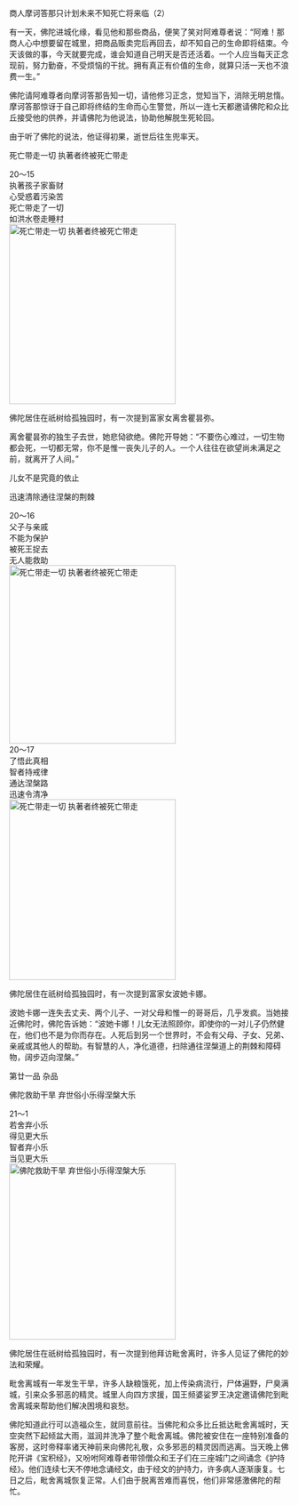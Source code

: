 商人摩诃答那只计划未来不知死亡将来临（2）

有一天，佛陀进城化缘，看见他和那些商品，便笑了笑对阿难尊者说：“阿难！那商人心中想要留在城里，把商品贩卖完后再回去，却不知自己的生命即将结束。今天该做的事，今天就要完成，谁会知道自己明天是否还活着。一个人应当每天正念现前，努力勤奋，不受烦恼的干扰。拥有真正有价值的生命，就算只活一天也不浪费一生。”

佛陀请阿难尊者向摩诃答那告知一切，请他修习正念，觉知当下，消除无明怠惰。摩诃答那惊讶于自己即将终结的生命而心生警觉，所以一连七天都邀请佛陀和众比丘接受他的供养，并请佛陀为他说法，协助他解脱生死轮回。

由于听了佛陀的说法，他证得初果，逝世后往生兜率天。

死亡带走一切 执著者终被死亡带走


<div class="e2">
<div>
20～15<br>
 执著孩子家畜财<br>
 心受惑着污染苦<br>
 死亡带走了一切<br>
 如洪水卷走睡村
</div>
<img src="images/fjj-78-1.jpg" width="300" height="324" alt="死亡带走一切 执著者终被死亡带走"/>
</div>

佛陀居住在祇树给孤独园时，有一次提到富家女离舍瞿昙弥。

离舍瞿昙弥的独生子去世，她悲恸欲绝。佛陀开导她：“不要伤心难过，一切生物都会死，一切都无常，你不是惟一丧失儿子的人。一个人往往在欲望尚未满足之前，就离开了人间。”

儿女不是究竟的依止

迅速清除通往涅槃的荆棘


<div class="e2">
<div>
20～16<br>
 父子与亲戚<br>
 不能为保护<br>
 被死王捉去<br>
 无人能救助
</div>
<img src="images/fjj-78-2.jpg" width="300" height="321" alt="死亡带走一切 执著者终被死亡带走"/>
</div>


<div class="e2">
<div>
20～17<br>
 了悟此真相<br>
 智者持戒律<br>
 通达涅槃路<br>
 迅速令清净
</div>
<img src="images/fjj-78-3.jpg" width="300" height="325" alt="死亡带走一切 执著者终被死亡带走"/>
</div>

佛陀居住在祇树给孤独园时，有一次提到富家女波她卡娜。

波她卡娜一连失去丈夫、两个儿子、一对父母和惟一的哥哥后，几乎发疯。当她接近佛陀时，佛陀告诉她：“波她卡娜！儿女无法照顾你，即使你的一对儿子仍然健在，他们也不是为你而存在。人死后到另一个世界时，不会有父母、子女、兄弟、亲戚或其他人的帮助。有智慧的人，净化道德，扫除通往涅槃道上的荆棘和障碍物，阔步迈向涅槃。”

第廿一品 杂品

佛陀救助干旱 弃世俗小乐得涅槃大乐


<div class="e2">
<div>
21～1<br>
 若舍弃小乐<br>
 得见更大乐<br>
 智者弃小乐<br>
 当见更大乐
</div>
<img src="images/fjj-78-4.jpg" width="300" height="317" alt="佛陀救助干旱 弃世俗小乐得涅槃大乐"/>
</div>

佛陀居住在祇树给孤独园时，有一次提到他拜访毗舍离时，许多人见证了佛陀的妙法和荣耀。

毗舍离城有一年发生干旱，许多人缺粮饿死，加上传染病流行，尸体遍野，尸臭满城，引来众多邪恶的精灵。城里人向四方求援，国王频婆娑罗王决定邀请佛陀到毗舍离城来帮助他们解决困境和哀愁。

佛陀知道此行可以造福众生，就同意前往。当佛陀和众多比丘抵达毗舍离城时，天空突然下起倾盆大雨，滋润并洗净了整个毗舍离城。佛陀被安住在一座特别准备的客房，这时帝释率诸天神前来向佛陀礼敬，众多邪恶的精灵因而逃离。当天晚上佛陀开讲《宝积经》，又吩咐阿难尊者带领僧众和王子们在三座城门之间诵念《护持经》。他们连续七天不停地念诵经文，由于经文的护持力，许多病人逐渐康复。七日之后，毗舍离城恢复正常。人们由于脱离苦难而喜悦，他们非常感激佛陀的帮忙。
